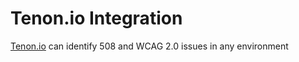 # Tenon.io Integration

[Tenon.io](https://tenon.io) can identify 508 and WCAG 2.0 issues in any
environment

<script src="https://gist.github.com/mettamatt/2da5ded57ac72ca0b8582b3a1e4940d1.js"></script>
